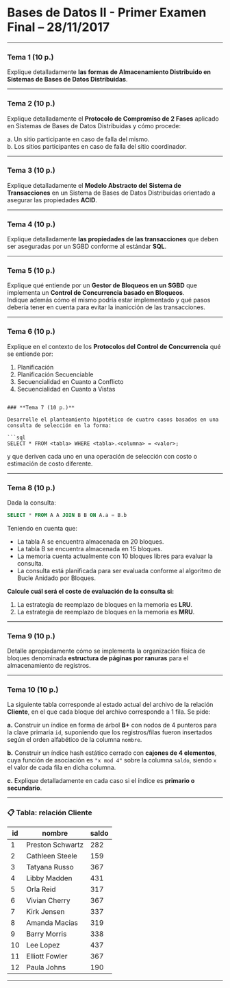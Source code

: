 # Bases de Datos II - Primer Examen Final – 28/11/2017

---

### **Tema 1 (10 p.)**  
Explique detalladamente **las formas de Almacenamiento Distribuido en Sistemas de Bases de Datos Distribuidas**.

---

### **Tema 2 (10 p.)**  
Explique detalladamente el **Protocolo de Compromiso de 2 Fases** aplicado en Sistemas de Bases de Datos Distribuidas y cómo procede:

a. Un sitio participante en caso de falla del mismo.  
b. Los sitios participantes en caso de falla del sitio coordinador.

---

### **Tema 3 (10 p.)**  
Explique detalladamente el **Modelo Abstracto del Sistema de Transacciones** en un Sistema de Bases de Datos Distribuidas orientado a asegurar las propiedades **ACID**.

---

### **Tema 4 (10 p.)**  
Explique detalladamente **las propiedades de las transacciones** que deben ser aseguradas por un SGBD conforme al estándar **SQL**.

---

### **Tema 5 (10 p.)**  
Explique qué entiende por un **Gestor de Bloqueos en un SGBD** que implementa un **Control de Concurrencia basado en Bloqueos**.  
Indique además cómo el mismo podría estar implementado y qué pasos debería tener en cuenta para evitar la inanicción de las transacciones.

---

### **Tema 6 (10 p.)**  
Explique en el contexto de los **Protocolos del Control de Concurrencia** qué se entiende por:  
1. Planificación  
2. Planificación Secuenciable  
3. Secuencialidad en Cuanto a Conflicto  
4. Secuencialidad en Cuanto a Vistas
```

### **Tema 7 (10 p.)**

Desarrolle el planteamiento hipotético de cuatro casos basados en una consulta de selección en la forma:

```sql
SELECT * FROM <tabla> WHERE <tabla>.<columna> = <valor>;
```

y que deriven cada uno en una operación de selección con costo o estimación de costo diferente.

---

### **Tema 8 (10 p.)**

Dada la consulta:

```sql
SELECT * FROM A A JOIN B B ON A.a = B.b
```

Teniendo en cuenta que:

* La tabla A se encuentra almacenada en 20 bloques.
* La tabla B se encuentra almacenada en 15 bloques.
* La memoria cuenta actualmente con 10 bloques libres para evaluar la consulta.
* La consulta está planificada para ser evaluada conforme al algoritmo de Bucle Anidado por Bloques.

**Calcule cuál será el coste de evaluación de la consulta si:**

1. La estrategia de reemplazo de bloques en la memoria es **LRU**.
2. La estrategia de reemplazo de bloques en la memoria es **MRU**.

---

### **Tema 9 (10 p.)**

Detalle apropiadamente cómo se implementa la organización física de bloques denominada **estructura de páginas por ranuras** para el almacenamiento de registros.

---

### **Tema 10 (10 p.)**

La siguiente tabla corresponde al estado actual del archivo de la relación **Cliente**, en el que cada bloque del archivo corresponde a 1 fila. Se pide:

**a.** Construir un índice en forma de árbol **B+** con nodos de 4 punteros para la clave primaria `id`, suponiendo que los registros/filas fueron insertados según el orden alfabético de la columna `nombre`.

**b.** Construir un índice hash estático cerrado con **cajones de 4 elementos**, cuya función de asociación es `"x mod 4"` sobre la columna `saldo`, siendo `x` el valor de cada fila en dicha columna.

**c.** Explique detalladamente en cada caso si el índice es **primario o secundario**.

---

### 📋 Tabla: relación Cliente

| id | nombre           | saldo |
| -- | ---------------- | ----- |
| 1  | Preston Schwartz | 282   |
| 2  | Cathleen Steele  | 159   |
| 3  | Tatyana Russo    | 367   |
| 4  | Libby Madden     | 431   |
| 5  | Orla Reid        | 317   |
| 6  | Vivian Cherry    | 367   |
| 7  | Kirk Jensen      | 337   |
| 8  | Amanda Macias    | 319   |
| 9  | Barry Morris     | 338   |
| 10 | Lee Lopez        | 437   |
| 11 | Elliott Fowler   | 367   |
| 12 | Paula Johns      | 190   |

---
